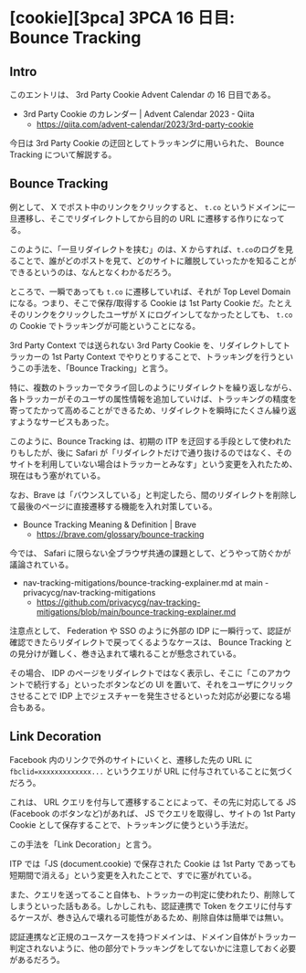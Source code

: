 # [cookie][3pca] 3PCA 16 日目: Bounce Tracking

## Intro

このエントリは、 3rd Party Cookie Advent Calendar の 16 日目である。

- 3rd Party Cookie のカレンダー | Advent Calendar 2023 - Qiita
  - https://qiita.com/advent-calendar/2023/3rd-party-cookie

今日は 3rd Party Cookie の迂回としてトラッキングに用いられた、 Bounce Tracking について解説する。


## Bounce Tracking

例として、 X でポスト中のリンクをクリックすると、 `t.co` というドメインに一旦遷移し、そこでリダイレクトしてから目的の URL に遷移する作りになってる。

このように、「一旦リダイレクトを挟む」のは、X からすれば、`t.co`のログを見ることで、誰がどのポストを見て、どのサイトに離脱していったかを知ることができるというのは、なんとなくわかるだろう。

ところで、一瞬であっても `t.co` に遷移していれば、それが Top Level Domain になる。つまり、そこで保存/取得する Cookie は 1st Party Cookie だ。たとえそのリンクをクリックしたユーザが X にログインしてなかったとしても、 `t.co` の Cookie でトラッキングが可能ということになる。

3rd Party Context では送られない 3rd Party Cookie を、リダイレクトしてトラッカーの 1st Party Context でやりとりすることで、トラッキングを行うというこの手法を、「Bounce Tracking」と言う。

特に、複数のトラッカーでタライ回しのようにリダイレクトを繰り返しながら、各トラッカーがそのユーザの属性情報を追加していけば、トラッキングの精度を寄ってたかって高めることができるため、リダイレクトを瞬時にたくさん繰り返すようなサービスもあった。

このように、Bounce Tracking は、初期の ITP を迂回する手段として使われたりもしたが、後に Safari が「リダイレクトだけで通り抜けるのではなく、そのサイトを利用していない場合はトラッカーとみなす」という変更を入れたため、現在はもう塞がれている。

なお、Brave は「バウンスしている」と判定したら、間のリダイレクトを削除して最後のページに直接遷移する機能を入れ対策している。

- Bounce Tracking Meaning & Definition | Brave
  - https://brave.com/glossary/bounce-tracking

今では、 Safari に限らない全ブラウザ共通の課題として、どうやって防ぐかが議論されている。

- nav-tracking-mitigations/bounce-tracking-explainer.md at main - privacycg/nav-tracking-mitigations
  - https://github.com/privacycg/nav-tracking-mitigations/blob/main/bounce-tracking-explainer.md

注意点として、 Federation や SSO のように外部の IDP に一瞬行って、認証が確認できたらリダイレクトで戻ってくるようなケースは、 Bounce Tracking との見分けが難しく、巻き込まれて壊れることが懸念されている。

その場合、 IDP のページをリダイレクトではなく表示し、そこに「このアカウントで続行する」といったボタンなどの UI を置いて、それをユーザにクリックさせることで IDP 上でジェスチャーを発生させるといった対応が必要になる場合もある。


## Link Decoration

Facebook 内のリンクで外のサイトにいくと、遷移した先の URL に `fbclid=xxxxxxxxxxxxx...` というクエリが URL に付与されていることに気づくだろう。

これは、 URL クエリを付与して遷移することによって、その先に対応してる JS (Facebook のボタンなど)があれば、 JS でクエリを取得し、サイトの 1st Party Cookie として保存することで、トラッキングに使うという手法だ。

この手法を「Link Decoration」と言う。

ITP では「JS (document.cookie) で保存された Cookie は 1st Party であっても短期間で消える」という変更を入れたことで、すでに塞がれている。

また、クエリを送ってること自体も、トラッカーの判定に使われたり、削除してしまうといった話もある。しかしこれも、認証連携で Token をクエリに付与するケースが、巻き込んで壊れる可能性があるため、削除自体は簡単では無い。

認証連携など正規のユースケースを持つドメインは、ドメイン自体がトラッカー判定されないように、他の部分でトラッキングをしてないかに注意しておく必要があるだろう。



